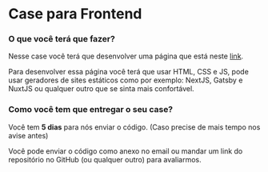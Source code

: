 # Case para Frontend

### O que você terá que fazer?

Nesse case você terá que desenvolver uma página que está neste [link](https://www.figma.com/file/2xvaQFXDYWaj0zQk9V3cVL/Arquivo-teste).

Para desenvolver essa página você terá que usar HTML, CSS e JS, pode usar geradores de sites estáticos como por exemplo: NextJS, Gatsby e NuxtJS ou qualquer outro que se sinta mais confortável.

### Como você tem que entregar o seu case?

Você tem **5 dias** para nós enviar o código. (Caso precise de mais tempo nos avise antes)

Você pode enviar o código como anexo no email ou mandar um link do repositório no GitHub (ou qualquer outro) para avaliarmos.
